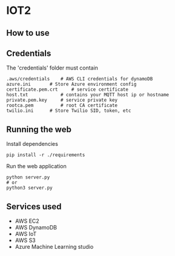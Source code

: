 # IOT2

## How to use
## Credentials
The 'credentials' folder must contain
```
.aws/credentials	# AWS CLI credentials for dynamoDB
azure.ini		# Store Azure environment config
certificate.pem.crt     # service certificate
host.txt        	# contains your MQTT host ip or hostname
private.pem.key    	# service private key
rootca.pem     		# root CA certificate
twilio.ini		# Store Twilio SID, token, etc
```
## Running the web
Install dependencies
```
pip install -r ./requirements
```
Run the web application
```
python server.py
# or
python3 server.py
```

## Services used
- AWS EC2
- AWS DynamoDB
- AWS IoT
- AWS S3
- Azure Machine Learning studio

